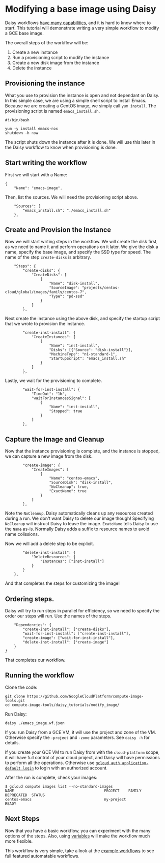 # Modifying a base image using Daisy

Daisy workflows [have many
capabilities,](https://github.com/GoogleCloudPlatform/compute-image-tools/tree/master/daisy#workflow-config-overview)
and it is hard to know where to start. This tutorial will demonstrate
writing a very simple workflow to modify a GCE base image.

The overall steps of the workflow will be:

1. Create a new instance
2. Run a provisioning script to modify the instance
3. Create a new disk image from the instance
4. Delete the instance

## Provisioning the instance

What you use to provision the instance is open and not dependant on
Daisy. In this simple case, we are using a simple shell script to
install Emacs. Because we are creating a CentOS image, we simply call
`yum install`. The provisioning script is named `emacs_install.sh`.

```shell
#!/bin/bash

yum -y install emacs-nox
shutdown -h now
```

The script shuts down the instance after it is done. We will use this
later in the Daisy workflow to know when provisioning is done.

## Start writing the workflow

First we will start with a Name:

```
{
    "Name": "emacs-image",
```

Then, list the sources. We will need the provisioning script above.

```
    "Sources": {
        "emacs_install.sh": "./emacs_install.sh"
    },
```

## Create and Provision the Instance

Now we will start writing steps in the workflow. We will create the
disk first, as we need to name it and perform operations on it
later. We give the disk a name, specify the base image, and specify
the SSD type for speed. The name of the step `create-disks` is
arbitrary.

```
    "Steps": {
        "create-disks": {
            "CreateDisks": [
                {
                    "Name": "disk-install",
                    "SourceImage": "projects/centos-cloud/global/images/family/centos-7",
                    "Type": "pd-ssd"
                }
            ]
        },
```

Next create the instance using the above disk, and specify the startup
script that we wrote to provision the instance.

```
        "create-inst-install": {
            "CreateInstances": [
                {
                    "Name": "inst-install",
                    "Disks": [{"Source": "disk-install"}],
                    "MachineType": "n1-standard-1",
                    "StartupScript": "emacs_install.sh"
                }
            ]
        },
```

Lastly, we wait for the provisioning to complete.

```
        "wait-for-inst-install": {
            "TimeOut": "1h",
            "waitForInstancesSignal": [
                {
                    "Name": "inst-install",
                    "Stopped": true
                }
            ]
        },
```

## Capture the Image and Cleanup

Now that the instance provisioning is complete, and the instance is
stopped, we can capture a new image from the disk.

```
        "create-image": {
            "CreateImages": [
                {
                    "Name": "centos-emacs",
                    "SourceDisk": "disk-install",
                    "NoCleanup": true,
                    "ExactName": true
                }
            ]
        },
```

Note the `NoCleanup`, Daisy automatically cleans up any resources
created during a run. We don't want Daisy to delete our image though!
Specifying `NoCleanup` will instruct Daisy to leave the
image. `ExatcName` tells Daisy to use the `Name` as-is. Normally Daisy
adds a suffix to resource names to avoid name colissions.

Now we will add a delete step to be explicit.

```
        "delete-inst-install": {
            "DeleteResources": {
                "Instances": ["inst-install"]
            }
        }
    },
```

And that completes the steps for customizing the image!

## Ordering steps.

Daisy will try to run steps in parallel for efficiency, so we need to
specify the order our steps will run. Use the names of the steps.

```
    "Dependencies": {
        "create-inst-install": ["create-disks"],
        "wait-for-inst-install": ["create-inst-install"],
        "create-image": ["wait-for-inst-install"],
        "delete-inst-install": ["create-image"]
    }
}
```

That completes our workflow.

## Running the workflow

Clone the code:

```
git clone https://github.com/GoogleCloudPlatform/compute-image-tools.git
cd compute-image-tools/daisy_tutorials/modify_image/
```

Run Daisy:

```
daisy ./emacs_image.wf.json
```

If you run Daisy from a GCE VM, it will use the project and zone of
the VM. Otherwise specify the `-project` and `-zone` parameters. See
`daisy -h` for details.

If you create your GCE VM to run Daisy from with the `cloud-platform`
scope, it will have full control of your cloud project, and Daisy will
have permissions to perform all the operations. Otherwise use [`gcloud
auth application-default
login`](https://cloud.google.com/sdk/gcloud/reference/auth/application-default/login)
to login with an authorized account.

After the run is complete, check your images:

```shell
$ gcloud compute images list --no-standard-images
NAME                                         PROJECT    FAMILY    DEPRECATED  STATUS
centos-emacs                                 my-project                        READY
```

## Next Steps

Now that you have a basic workflow, you can experiment with the many
options of the steps. Also, using
[variables](https://github.com/GoogleCloudPlatform/compute-image-tools/tree/master/daisy#vars)
will make the workflow much more flexible.

This workflow is very simple, take a look at the [example
workflows](https://github.com/GoogleCloudPlatform/compute-image-tools/tree/master/daisy_workflows)
to see full featured automatable workflows.
